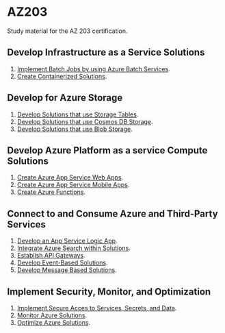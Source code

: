 # AZ203
Study material for the AZ 203 certification.

## Develop Infrastructure as a Service Solutions
1. [Implement Batch Jobs by using Azure Batch Services](iaas/batch.md).
2. [Create Containerized Solutions](iaas/aks.md).

## Develop for Azure Storage
1. [Develop Solutions that use Storage Tables](storage/tables.md).
2. [Develop Solutions that use Cosmos DB Storage](storage/cosmosdb.md).
3. [Develop Solutions that use Blob Storage]().

## Develop Azure Platform as a service Compute Solutions
1. [Create Azure App Service Web Apps]().
2. [Create Azure App Service Mobile Apps]().
3. [Create Azure Functions]().

## Connect to and Consume Azure and Third-Party Services
1. [Develop an App Service Logic App]().
2. [Integrate Azure Search within Solutions]().
3. [Establish API Gateways]().
4. [Develop Event-Based Solutions]().
5. [Develop Message Based Solutions]().

## Implement Security, Monitor, and Optimization
1. [Implement Secure Acces to Services, Secrets, and Data]().
2. [Monitor Azure Solutions]().
3. [Optimize Azure Solutions]().
